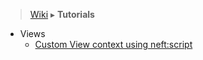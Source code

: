 > [Wiki](Home) ▸ **Tutorials**

- Views
  - [Custom View context using neft:script](https://github.com/Neft-io/neft/wiki/Custom-View-context-using--neft:script------Tutorial)
